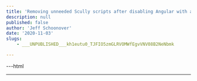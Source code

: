 ```yaml
---
title: 'Removing unneeded Scully scripts after disabling Angular with a custom plugin'
description: null
published: false
author: 'Jeff Schoonover'
date: '2020-11-03'
slugs:
    - ___UNPUBLISHED___kh1eutu0_TJFIO5zmGLRVOMWfEgvVNV08B2NeNbmk

---
```

---html

<script>try {window['scullyContent'] = {cssId:"_ngcontent-san-c98",html:document.body.innerHTML.split('<!--scullyContent-begin-->')[1].split('<!--scullyContent-end-->')[0]};} catch(e) {console.error('scully could not parse content');}</script>

---

